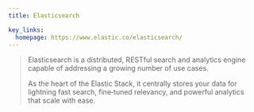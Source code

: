 ```yaml
---
title: Elasticsearch

key_links:
  homepage: https://www.elastic.co/elasticsearch/
---
```


> Elasticsearch is a distributed, RESTful search and analytics engine capable of addressing a growing number of use cases. 
> 
> As the heart of the Elastic Stack, it centrally stores your data for lightning fast search, fine‑tuned relevancy, and powerful analytics that scale with ease. 
